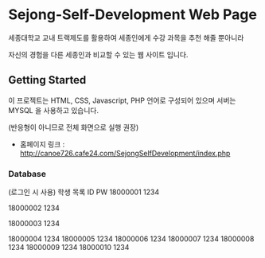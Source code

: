 # Sejong-Self-Development Web Page

세종대학교 교내 트랙제도를 활용하여 세종인에게 수강 과목을 추천 해줄 뿐아니라

자신의 경험을 다른 세종인과 비교할 수 있는 웹 사이트 입니다.

## Getting Started

이 프로젝트는 HTML, CSS, Javascript, PHP 언어로 구성되어 있으며 서버는 MYSQL 을 사용하고 있습니다.

(반응형이 아니므로 전체 화면으로 실행 권장)

- 홈페이지 링크 : http://canoe726.cafe24.com/SejongSelfDevelopment/index.php

### Database
(로그인 시 사용)
학생 목록
ID            PW
18000001  1234

18000002  1234

18000003  1234

18000004  1234
18000005  1234
18000006  1234
18000007  1234
18000008  1234
18000009  1234
18000010  1234
